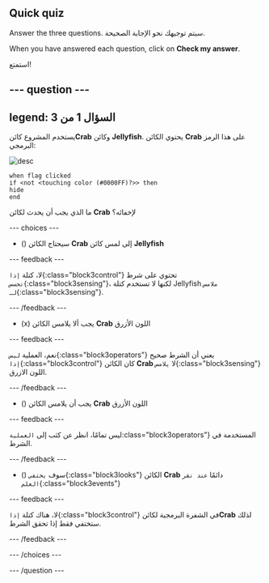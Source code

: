 ## Quick quiz

Answer the three questions. سيتم توجيهك نحو الإجابة الصحيحة.

When you have answered each question, click on **Check my answer**.

استمتع!

--- question ---
---
legend: السؤال 1 من 3
---

يستخدم المشروع كائن**Crab** وكائن **Jellyfish**. يحتوي الكائن **Crab** على هذا الرمز البرمجي:

![desc](images/crab-icon.png)

```blocks3
when flag clicked
if <not <touching color (#0000FF)?>> then
hide
end
```

ما الذي يجب أن يحدث لكائن **Crab** لإخفائه؟

--- choices ---

- () سيحتاج الكائن **Crab** إلى لمس كائن **Jellyfish**

 --- feedback ---

 لا، كتلة `إذا`{:class="block3control"} تحتوي على شرط `تحسس`{:class="block3sensing"}، لكنها لا تستخدم كتلة Jellyfish `ملامس لـ`{:class="block3sensing"}.

 --- /feedback ---

- (x) يجب ألا يلامس الكائن **Crab** اللون الأزرق

 --- feedback ---

نعم، العملية `ليس`{:class="block3operators"} يعني أن الشرط صحيح `إذا`{:class="block3control"} كان الكائن **Crab** لا `يلامس`{:class="block3sensing"} اللون الازرق.

 --- /feedback ---

- () يجب أن يلامس الكائن **Crab** اللون الأزرق

 --- feedback ---

 ليس تمامًا، انظر عن كثب إلى `العملية`:class="block3operators"} المستخدمة في الشرط.

 --- /feedback ---

- () سوف `يختفي`{:class="block3looks"} الكائن **Crab** دائمًا `عند نقر العلم`{:class="block3events"}

 --- feedback ---

 لا، هناك كتلة `إذا`{:class="block3control"} في الشفرة البرمجية لكائن**Crab** لذلك ستختفي فقط إذا تحقق الشرط.

 --- /feedback ---

--- /choices ---

--- /question ---
